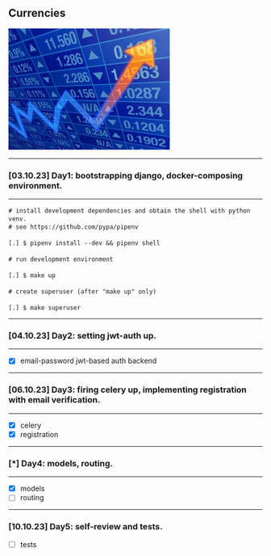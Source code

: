 ## Currencies
![trends](docs/trend.jpg)

---
### [03.10.23] Day1: bootstrapping django, docker-composing environment.
---
```
# install development dependencies and obtain the shell with python venv. 
# see https://github.com/pypa/pipenv

[.] $ pipenv install --dev && pipenv shell

# run development environment

[.] $ make up

# create superuser (after "make up" only)

[.] $ make superuser
```
---
### [04.10.23] Day2: setting jwt-auth up.
---
- [x] email-password jwt-based auth backend
---
### [06.10.23] Day3: firing celery up, implementing registration with email verification.
---
- [x] celery
- [x] registration
---
### [*] Day4: models, routing.
---
- [x] models
- [ ] routing

---
### [10.10.23] Day5: self-review and tests.
- [ ] tests